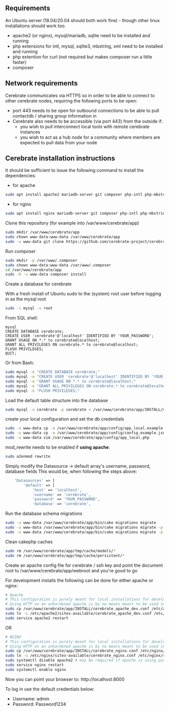 ## Requirements

An Ubuntu server (18.04/20.04 should both work fine) - though other linux installations should work too.
- apache2 (or nginx), mysql/mariadb, sqlite need to be installed and running
- php extensions for intl, mysql, sqlite3, mbstring, xml need to be installed and running
- php extention for curl (not required but makes composer run a little faster)
- composer

## Network requirements

Cerebrate communicates via HTTPS so in order to be able to connect to other cerebrate nodes, requiring the following ports to be open:
- port 443 needs to be open for outbound connections to be able to pull contactdb / sharing group information in
- Cerebrate also needs to be accessible (via port 443) from the outside if:
    - you wish to pull interconnect local tools with remote cerebrate instances
    - you wish to act as a hub node for a community where members are expected to pull data from your node


## Cerebrate installation instructions

It should be sufficient to issue the following command to install the dependencies:

- for apache

```bash
sudo apt install apache2 mariadb-server git composer php-intl php-mbstring php-dom php-xml unzip php-ldap php-sqlite3 php-curl sqlite libapache2-mod-php php-mysql
```

- for nginx
```bash
sudo apt install nginx mariadb-server git composer php-intl php-mbstring php-dom php-xml unzip php-ldap php-sqlite3 sqlite php-fpm php-curl php-mysql
```

Clone this repository (for example into /var/www/cerebrate/app)

```bash
sudo mkdir /var/www/cerebrate/app
sudo chown www-data:www-data /var/www/cerebrate/app
sudo -u www-data git clone https://github.com/cerebrate-project/cerebrate.git /var/www/cerebrate/app
```

Run composer

```bash
sudo mkdir -p /var/www/.composer
sudo chown www-data:www-data /var/www/.composer
cd /var/www/cerebrate/app
sudo -H -u www-data composer install
```

Create a database for cerebrate

With a fresh install of Ubuntu sudo to the (system) root user before logging in as the mysql root
```Bash
sudo -i mysql -u root
```

From SQL shell:
```mysql
mysql
CREATE DATABASE cerebrate;
CREATE USER 'cerebrate'@'localhost' IDENTIFIED BY 'YOUR_PASSWORD';
GRANT USAGE ON *.* to cerebrate@localhost;
GRANT ALL PRIVILEGES ON cerebrate.* to cerebrate@localhost;
FLUSH PRIVILEGES;
QUIT;
```

Or from Bash:
```bash
sudo mysql -e "CREATE DATABASE cerebrate;"
sudo mysql -e "CREATE USER 'cerebrate'@'localhost' IDENTIFIED BY 'YOUR_PASSWORD';"
sudo mysql -e "GRANT USAGE ON *.* to cerebrate@localhost;"
sudo mysql -e "GRANT ALL PRIVILEGES ON cerebrate.* to cerebrate@localhost;"
sudo mysql -e "FLUSH PRIVILEGES;"
```

Load the default table structure into the database

```bash
sudo mysql -u cerebrate -p cerebrate < /var/www/cerebrate/app/INSTALL/mysql.sql
```

create your local configuration and set the db credentials

```bash
sudo -u www-data cp -a /var/www/cerebrate/app/config/app_local.example.php /var/www/cerebrate/app/config/app_local.php
sudo -u www-data cp -a /var/www/cerebrate/app/config/config.example.json /var/www/cerebrate/app/config/config.json
sudo -u www-data vim /var/www/cerebrate/app/config/app_local.php
```

mod_rewrite needs to be enabled if __using apache__:

```bash
sudo a2enmod rewrite
```

Simply modify the Datasource -> default array's username, password, database fields
This would be, when following the steps above:

```php
    'Datasources' => [
        'default' => [
            'host' => 'localhost',
            'username' => 'cerebrate',
            'password' => 'YOUR_PASSWORD',
            'database' => 'cerebrate',
```

Run the database schema migrations
```bash
sudo -u www-data /var/www/cerebrate/app/bin/cake migrations migrate
sudo -u www-data /var/www/cerebrate/app/bin/cake migrations migrate -p tags
sudo -u www-data /var/www/cerebrate/app/bin/cake migrations migrate -p ADmad/SocialAuth
```

Clean cakephp caches
```bash
sudo rm /var/www/cerebrate/app/tmp/cache/models/*
sudo rm /var/www/cerebrate/app/tmp/cache/persistent/*
```

Create an apache config file for cerebrate / ssh key and point the document root to /var/www/cerebrate/app/webroot and you're good to go

For development installs the following can be done for either apache or nginx:

```bash
# Apache
# This configuration is purely meant for local installations for development / testing
# Using HTTP on an unhardened apache is by no means meant to be used in any production environment
sudo cp /var/www/cerebrate/app/INSTALL/cerebrate_apache_dev.conf /etc/apache2/sites-available/
sudo ln -s /etc/apache2/sites-available/cerebrate_apache_dev.conf /etc/apache2/sites-enabled/
sudo service apache2 restart
```

OR

```bash
# NGINX
# This configuration is purely meant for local installations for development / testing
# Using HTTP on an unhardened apache is by no means meant to be used in any production environment
sudo cp /var/www/cerebrate/app/INSTALL/cerebrate_nginx.conf /etc/nginx/sites-available/
sudo ln -s /etc/nginx/sites-available/cerebrate_nginx.conf /etc/nginx/sites-enabled/
sudo systemctl disable apache2 # may be required if apache is using port
sudo service nginx restart
sudo systemctl enable nginx

```

Now you can point your browser to: http://localhost:8000

To log in use the default credentials below:

- Username: admin
- Password: Password1234
